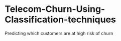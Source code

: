 # Telecom-Churn-Using-Classification-techniques
Predicting which customers are at high risk of churn

